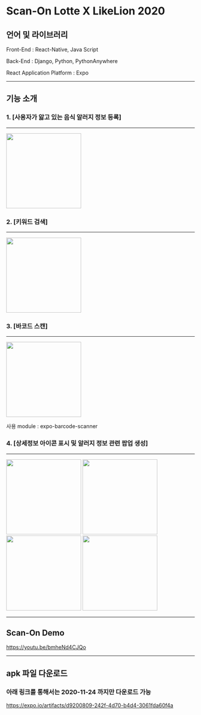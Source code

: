 # Scan-On Lotte X LikeLion 2020



## 언어 및 라이브러리


Front-End : React-Native, Java Script

Back-End : Django, Python, PythonAnywhere

React Application Platform : Expo


---

## 기능 소개

### 1. [사용자가 앓고 있는 음식 알러지 정보 등록]
---

<img src= "https://user-images.githubusercontent.com/26588989/97098908-a9ea3900-16c5-11eb-9550-fc59e109da7e.jpg" width=200 >


### 2. [키워드 검색]
---

<img src= "https://user-images.githubusercontent.com/26588989/97098910-af478380-16c5-11eb-9ec4-b86c6f76b9df.jpg" width=200 >


### 3. [바코드 스캔]
---

<img src= "https://user-images.githubusercontent.com/26588989/97098917-c4241700-16c5-11eb-88fb-d41522b3d78e.jpg" width=200 >

사용 module : expo-barcode-scanner



### 4. [상세정보 아이콘 표시 및 알러지 정보 관련 팝업 생성]
---
<div>
<img src= "https://user-images.githubusercontent.com/26588989/97098919-daca6e00-16c5-11eb-8752-caca73298d95.jpg" width=200 >
<img src= "https://user-images.githubusercontent.com/26588989/97098927-f2a1f200-16c5-11eb-81a0-f6756340ef00.jpg" width=200 >
<img src= "https://user-images.githubusercontent.com/26588989/97098922-e6b63000-16c5-11eb-85ce-770d385cd779.jpg" width=200 >
<img src= "https://user-images.githubusercontent.com/26588989/97098924-e9b12080-16c5-11eb-993f-4f2c4cc8a3b9.jpg" width=200 >
</div>


---
## Scan-On Demo

https://youtu.be/bmheNd4CJQo

---

## apk 파일 다운로드

### 아래 링크를 통해서는 2020-11-24 까지만 다운로드 가능

https://expo.io/artifacts/d9200809-242f-4d70-b4d4-3061fda60f4a
